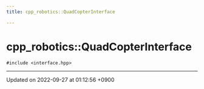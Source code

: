 ```yaml
---
title: cpp_robotics::QuadCopterInterface

---
```


# cpp_robotics::QuadCopterInterface






`#include <interface.hpp>`

-------------------------------

Updated on 2022-09-27 at 01:12:56 +0900